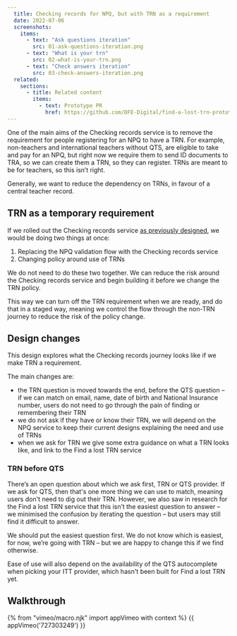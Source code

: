 ```yaml
---
  title: Checking records for NPQ, but with TRN as a requirement
  date: 2022-07-06
  screenshots:
    items:
      - text: "Ask questions iteration"
        src: 01-ask-questions-iteration.png
      - text: "What is your trn"
        src: 02-what-is-your-trn.png
      - text: "Check answers iteration"
        src: 03-check-answers-iteration.png
  related:
    sections:
      - title: Related content
        items:
          - text: Prototype PR
            href: https://github.com/DFE-Digital/find-a-lost-trn-prototype/pull/119
---
```


One of the main aims of the Checking records service is to remove the requirement for people registering for an NPQ to have a TRN. For example, non-teachers and international teachers without QTS, are eligible to take and pay for an NPQ, but right now we require them to send ID documents to TRA, so we can create them a TRN, so they can register. TRNs are meant to be for teachers, so this isn’t right.

Generally, we want to reduce the dependency on TRNs, in favour of a central teacher record.

## TRN as a temporary requirement

If we rolled out the Checking records service [as previously designed](/checking-records/npq-without-a-trn/), we would be doing two things at once:

1. Replacing the NPQ validation flow with the Checking records service
2. Changing policy around use of TRNs

We do not need to do these two together. We can reduce the risk around the Checking records service and begin building it before we change the TRN policy.

This way we can turn off the TRN requirement when we are ready, and do that in a staged way, meaning we control the flow through the non-TRN journey to reduce the risk of the policy change.

## Design changes

This design explores what the Checking records journey looks like if we make TRN a requirement.

The main changes are:

- the TRN question is moved towards the end, before the QTS question – if we can match on email, name, date of birth and National Insurance number, users do not need to go through the pain of finding or remembering their TRN
- we do not ask if they have or know their TRN, we will depend on the NPQ service to keep their current designs explaining the need and use of TRNs
- when we ask for TRN we give some extra guidance on what a TRN looks like, and link to the Find a lost TRN service

### TRN before QTS

There’s an open question about which we ask first, TRN or QTS provider. If we ask for QTS, then that's one more thing we can use to match, meaning users don't need to dig out their TRN. However, we also saw in research for the Find a lost TRN service that this isn’t the easiest question to answer – we minimised the confusion by iterating the question – but users may still find it difficult to answer.

We should put the easiest question first. We do not know which is easiest, for now, we’re going with TRN – but we are happy to change this if we find otherwise.

Ease of use will also depend on the availability of the QTS autocomplete when picking your ITT provider, which hasn't been built for Find a lost TRN yet.

## Walkthrough

{% from "vimeo/macro.njk" import appVimeo with context %}
{{ appVimeo('727303249') }}
